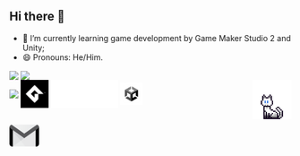 ## Hi there 👋

- 🌱 I’m currently learning game development by Game Maker Studio 2 and Unity;
- 😄 Pronouns: He/Him.

<div>
  <img align="center" height="180em" src="https://github-readme-stats.vercel.app/api?username=oJonasRtz&show_icons=true&theme=radical"/>
  <img align="center" height="180em" src="https://github-readme-stats.vercel.app/api/top-langs/?username=oJonasRtz&hide=Yacc&layout=compact&theme=radical"/>
</div>

<div>
  <img align="center" height="50em" src="https://cdn.jsdelivr.net/gh/devicons/devicon@latest/icons/c/c-original.svg" />
  <img align="center" height="50em" src="https://github.com/oJonasRtz/oJonasRtz/blob/main/Images/GMS.png"/>
  <img align="center" height="50em" src="https://github.com/oJonasRtz/oJonasRtz/blob/main/Images/opengl.png" />
  <img align="center" height="40em" src="https://github.com/oJonasRtz/oJonasRtz/blob/main/Images/unity.png"/>
  <img align="right" height="70" width="70" src="https://github.com/oJonasRtz/oJonasRtz/blob/main/Images/gatinho%20white_2.png"/>
</div>

##

<div>
  <a href="mailto:jonasper19@gmail.com"><img align="center" height="40em" src="https://github.com/oJonasRtz/oJonasRtz/blob/main/Images/gmail.png"/> </a>
</div>
